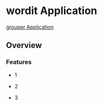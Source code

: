 # wordit Application

[grouper Application](https://jongaffney.tech)

## Overview

### Features

- 1

- 2

- 3
